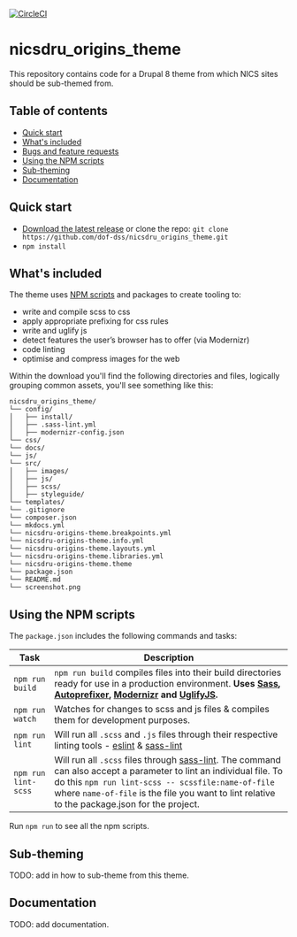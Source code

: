 [![CircleCI](https://circleci.com/gh/dof-dss/nicsdru_origins_theme.svg?style=svg)](https://circleci.com/gh/dof-dss/nicsdru_origins_theme)

# nicsdru_origins_theme
This repository contains code for a Drupal 8 theme from which NICS sites should be sub-themed from.

## Table of contents

- [Quick start](#quick-start)
- [What's included](#whats-included)
- [Bugs and feature requests](#bugs-and-feature-requests)
- [Using the NPM scripts](#using-the-npm-scripts)
- [Sub-theming](#sub-theming)
- [Documentation](#documentation)

## Quick start
- [Download the latest release](https://github.com/dof-dss/nicsdru_origins_theme/archive/master.zip) or clone the repo: `git clone https://github.com/dof-dss/nicsdru_origins_theme.git`
- `npm install`

## What's included

The theme uses [NPM scripts](https://docs.npmjs.com/misc/scripts) and packages to create tooling to:

* write and compile scss to css
* apply appropriate prefixing for css rules
* write and uglify js
* detect features the user’s browser has to offer (via Modernizr)
* code linting
* optimise and compress images for the web



Within the download you'll find the following directories and files, logically grouping common assets, you'll see something like this:

```
nicsdru_origins_theme/
└── config/
│   ├── install/
│   ├── .sass-lint.yml
│   ├── modernizr-config.json
└── css/
└── docs/
└── js/
└── src/
│   ├── images/
│   ├── js/
│   ├── scss/
│   ├── styleguide/
└── templates/
└── .gitignore
└── composer.json
└── mkdocs.yml
└── nicsdru-origins-theme.breakpoints.yml
└── nicsdru-origins-theme.info.yml
└── nicsdru-origins-theme.layouts.yml
└── nicsdru-origins-theme.libraries.yml
└── nicsdru-origins-theme.theme
└── package.json
└── README.md
└── screenshot.png
```

## Using the NPM scripts
The `package.json` includes the following commands and tasks:

| Task | Description |
| --- | --- |
| `npm run build` | `npm run build` compiles files into their build directories ready for use in a production environment. **Uses [Sass](https://sass-lang.com/), [Autoprefixer][autoprefixer], [Modernizr](https://modernizr.com) and [UglifyJS](https://github.com/mishoo/UglifyJS2).** |
| `npm run watch` | Watches for changes to scss and js files & compiles them for development purposes.|
| `npm run lint`  | Will run all `.scss` and `.js` files through their respective linting tools - [eslint]() & [sass-lint](https://github.com/sasstools/sass-lint) |
| `npm run lint-scss`  | Will run all `.scss` files through [sass-lint](https://github.com/sasstools/sass-lint). The command can also accept a parameter to lint an individual file. To do this `npm run lint-scss -- scssfile:name-of-file` where `name-of-file` is the file you want to lint relative to the package.json for the project. |

Run `npm run` to see all the npm scripts.

## Sub-theming

TODO: add in how to sub-theme from this theme.

## Documentation

TODO: add documentation.

[autoprefixer]: https://github.com/postcss/autoprefixer



